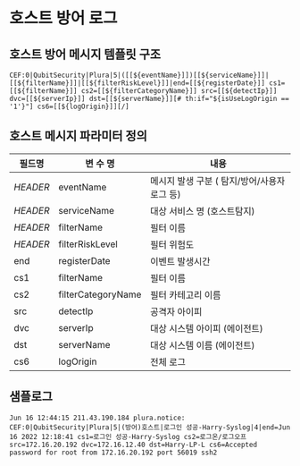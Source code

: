 # 호스트 방어 로그

## 호스트 방어 메시지 템플릿 구조
```
CEF:0|QubitSecurity|Plura|5|([[${eventName}]])[[${serviceName}]]|[[${filterName}]]|[[${filterRiskLevel}]]|end=[[${registerDate}]] cs1=[[${filterName}]] cs2=[[${filterCategoryName}]] src=[[${detectIp}]] dvc=[[${serverIp}]] dst=[[${serverName}]][# th:if="${isUseLogOrigin == '1'}"] cs6=[[${logOrigin}]][/]
```

## 호스트 메시지 파라미터 정의
|필드명| 변 수 명                       |  내용                                   |
|-----|----------------------------|----------------------------------------|
|_HEADER_ |eventName                   | 메시지 발생 구분 ( 탐지/방어/사용자로그 등)|
|_HEADER_ |serviceName                 | 대상 서비스 명 (호스트탐지)|
|_HEADER_ |filterName                  | 필터 이름|
|_HEADER_ |filterRiskLevel             | 필터 위험도|
|end|registerDate                | 이벤트 발생시간|
|cs1|filterName                  | 필터 이름|
|cs2|filterCategoryName          | 필터 카테고리 이름     |
|src|detectIp                    | 공격자 아이피|
|dvc|serverIp                    | 대상 시스템 아이피 (에이전트)|
|dst|serverName                  | 대상 시스템 이름 (에이전트)|
|cs6|logOrigin                   | 전체 로그            |     

## 샘플로그
```
Jun 16 12:44:15 211.43.190.184 plura.notice: CEF:0|QubitSecurity|Plura|5|(방어)호스트|로그인 성공-Harry-Syslog|4|end=Jun 16 2022 12:18:41 cs1=로그인 성공-Harry-Syslog cs2=로그온/로그오프 src=172.16.20.192 dvc=172.16.12.40 dst=Harry-LP-L cs6=Accepted password for root from 172.16.20.192 port 56019 ssh2
```
